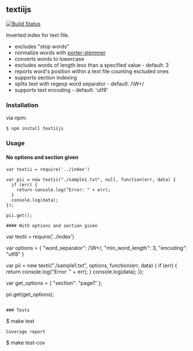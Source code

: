 ## textiijs

[![Build Status](https://travis-ci.org/fagbokforlaget/textiijs.png)](https://travis-ci.org/fagbokforlaget/textiijs)

Inverted index for text file.

* excludes "stop words"
* normalize words with [porter-stemmer](https://github.com/jedp/porter-stemmer)
* converts words to lowercase
* excludes words of length less than a specified value - default: 3
* reports word's position within a text file counting excluded ones
* supports section indexing
* splits text with regexp word separator - default: /\W+/
* supports text encoding - default: 'utf8'

### Installation

via npm:

```
$ npm install textiijs
```

### Usage
#### No options and section given
```
var textii = require('../index')

var pii = new textii("./sample1.txt", null, function(err, data) {
  if (err) {
    return console.log("Error: " + err);
  }
  console.log(data);
});

pii.get();

#### With options and section given
```
var textii = require('../index')

var options = {
  "word_separator": /\W+/,
  "min_word_length": 3,
  "encoding": "utf8"
}

var pii = new textii("./sample1.txt", options, function(err, data) {
  if (err) {
    return console.log("Error: " + err);
  }
  console.log(data);
});

var get_options = {
  "section": "page1"
};

pii.get(get_options);
```

### Tests
```
$ make test
```
Coverage report
```
$ make test-cov
```
